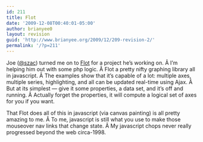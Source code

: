 ```yaml
---
id: 211
title: Flot
date: '2009-12-08T00:40:01-05:00'
author: brianyee0
layout: revision
guid: 'http://www.brianyee.org/2009/12/209-revision-2/'
permalink: '/?p=211'
---
```


Joe ([@szac](http://twitter.com/szac)) turned me on to [Flot](http://code.google.com/p/flot/) for a project he’s working on. Â I’m helping him out with some php logic. Â Flot a pretty nifty graphing library all in javascript. Â The examples show that it’s capable of a lot: multiple axes, multiple series, highlighting, and all can be updated real-time using Ajax. Â But at its simplest — give it some properties, a data set, and it’s off and running. Â Actually forget the properties, it will compute a logical set of axes for you if you want.

That Flot does all of this in javascript (via canvas painting) is all pretty amazing to me. Â To me, javascript is still what you use to make those mouseover nav links that change state. Â My javascript chops never really progressed beyond the web circa-1998.